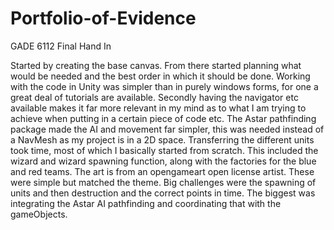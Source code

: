 # Portfolio-of-Evidence
GADE 6112 Final Hand In

Started by creating the base canvas. From there started planning what would be needed and the best order in which it should be done. 
Working with the code in Unity was simpler than in purely windows forms, for one a great deal of tutorials are available.
Secondly having the navigator etc available makes it far more relevant in my mind as to what I am trying to achieve when putting in a certain piece of code etc.
The Astar pathfinding package made the AI and movement far simpler, this was needed instead of a NavMesh as my project is in a 2D space.
Transferring the different units took time, most of which I basically started from scratch. This included the wizard and wizard spawning function, along with the factories for the blue and red teams.
The art is from an opengameart open license artist. These were simple but matched the theme. 
Big challenges were the spawning of units and then destruction and the correct points in time.
The biggest was integrating the Astar AI pathfinding and coordinating that with the gameObjects. 
